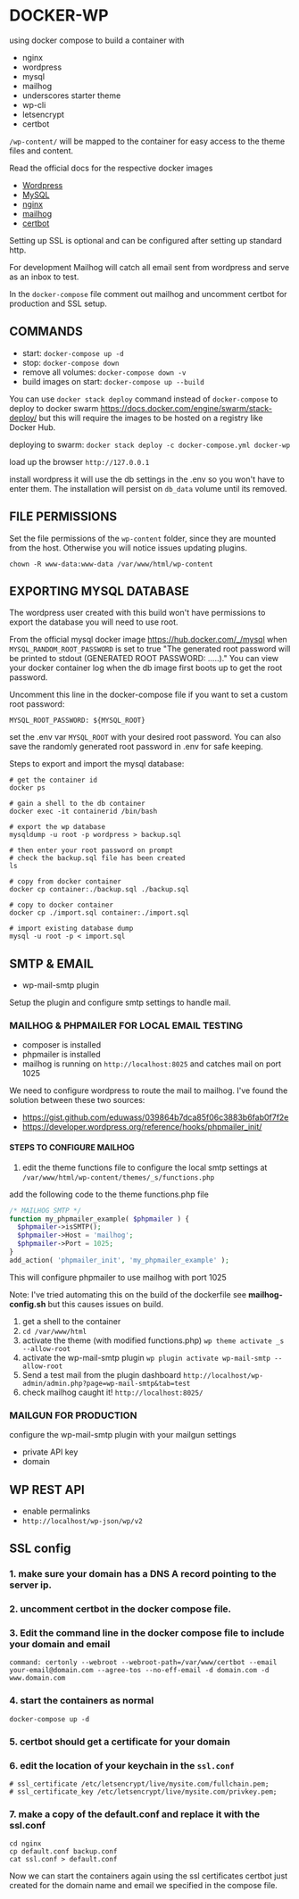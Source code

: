 # DOCKER-WP

using docker compose to build a container with

* nginx
* wordpress
* mysql
* mailhog
* underscores starter theme
* wp-cli
* letsencrypt 
* certbot

`/wp-content/` will be mapped to the container for easy access to the theme files and content.

Read the official docs for the respective docker images
- [Wordpress](https://hub.docker.com/_/wordpress)
- [MySQL](https://hub.docker.com/_/mysql)
- [nginx](https://hub.docker.com/_/nginx)
- [mailhog](https://hub.docker.com/r/mailhog/mailhog/)
- [certbot](https://hub.docker.com/r/certbot/certbot/)

Setting up SSL is optional and can be configured after setting up standard http.

For development Mailhog will catch all email sent from wordpress and serve as an inbox to test.

In the `docker-compose` file comment out mailhog and uncomment certbot for production and SSL setup.
## COMMANDS

- start: `docker-compose up -d`
- stop: `docker-compose down`
- remove all volumes: `docker-compose down -v`
- build images on start: `docker-compose up --build`

You can use `docker stack deploy` command instead of `docker-compose` to deploy to docker swarm <https://docs.docker.com/engine/swarm/stack-deploy/> but this will require the images to be hosted on a registry like Docker Hub.

deploying to swarm: `docker stack deploy -c docker-compose.yml docker-wp`

load up the browser `http://127.0.0.1`

install wordpress it will use the db settings in the .env so you won't have to enter them. The installation will persist on `db_data` volume until its removed.
## FILE PERMISSIONS

Set the file permissions of the `wp-content` folder, since they are mounted from the host. Otherwise you will notice issues updating plugins.
```
chown -R www-data:www-data /var/www/html/wp-content
```

## EXPORTING MYSQL DATABASE

The wordpress user created with this build won't have permissions to export the database you will need to use root.

From the official mysql docker image https://hub.docker.com/_/mysql when `MYSQL_RANDOM_ROOT_PASSWORD` is set to true "The generated root password will be printed to stdout (GENERATED ROOT PASSWORD: .....)." You can view your docker container log when the db image first boots up to get the root password.

Uncomment this line in the docker-compose file if you want to set a custom root password:
```
MYSQL_ROOT_PASSWORD: ${MYSQL_ROOT}
```
set the .env var `MYSQL_ROOT` with your desired root password. You can also save the randomly generated root password in .env for safe keeping.

Steps to export and import the mysql database:
```
# get the container id
docker ps

# gain a shell to the db container
docker exec -it containerid /bin/bash

# export the wp database
mysqldump -u root -p wordpress > backup.sql

# then enter your root password on prompt
# check the backup.sql file has been created
ls

# copy from docker container
docker cp container:./backup.sql ./backup.sql 

# copy to docker container
docker cp ./import.sql container:./import.sql

# import existing database dump
mysql -u root -p < import.sql
```
## SMTP & EMAIL

* wp-mail-smtp plugin

Setup the plugin and configure smtp settings to handle mail.

### MAILHOG & PHPMAILER FOR LOCAL EMAIL TESTING

* composer is installed
* phpmailer is installed
* mailhog is running on `http://localhost:8025` and catches mail on port 1025

We need to configure wordpress to route the mail to mailhog. I've found the solution between these two sources:

* https://gist.github.com/eduwass/039864b7dca85f06c3883b6fab0f7f2e
* https://developer.wordpress.org/reference/hooks/phpmailer_init/
  
#### STEPS TO CONFIGURE MAILHOG

1. edit the theme functions file to configure the local smtp settings at `/var/www/html/wp-content/themes/_s/functions.php`

add the following code to the theme functions.php file

```php
/* MAILHOG SMTP */
function my_phpmailer_example( $phpmailer ) {
  $phpmailer->isSMTP();     
  $phpmailer->Host = 'mailhog';
  $phpmailer->Port = 1025;
}
add_action( 'phpmailer_init', 'my_phpmailer_example' );
```

This will configure phpmailer to use mailhog with port 1025

Note: I've tried automating this on the build of the dockerfile see **mailhog-config.sh** but this causes issues on build.

1. get a shell to the container
1. `cd /var/www/html`
1. activate the theme (with modified functions.php) `wp theme activate _s --allow-root`
1. activate the wp-mail-smtp plugin  `wp plugin activate wp-mail-smtp --allow-root`
1. Send a test mail from the plugin dashboard `http://localhost/wp-admin/admin.php?page=wp-mail-smtp&tab=test`
1. check mailhog caught it! `http://localhost:8025/`

### MAILGUN FOR PRODUCTION

configure the wp-mail-smtp plugin with your mailgun settings

* private API key
* domain

## WP REST API

* enable permalinks
* `http://localhost/wp-json/wp/v2`

## SSL config

### 1. make sure your domain has a DNS A record pointing to the server ip.

### 2. uncomment certbot in the docker compose file.

### 3. Edit the command line in the docker compose file to include your domain and email
```
command: certonly --webroot --webroot-path=/var/www/certbot --email your-email@domain.com --agree-tos --no-eff-email -d domain.com -d www.domain.com
```
### 4. start the containers as normal

```
docker-compose up -d
```

### 5. certbot should get a certificate for your domain

### 6. edit the location of your keychain in the `ssl.conf`
```
# ssl_certificate /etc/letsencrypt/live/mysite.com/fullchain.pem;
# ssl_certificate_key /etc/letsencrypt/live/mysite.com/privkey.pem;
```

### 7. make a copy of the default.conf and replace it with the ssl.conf
```
cd nginx
cp default.conf backup.conf
cat ssl.conf > default.conf 
```

Now we can start the containers again using the ssl certificates certbot just created for the domain name and email we specified in the compose file.